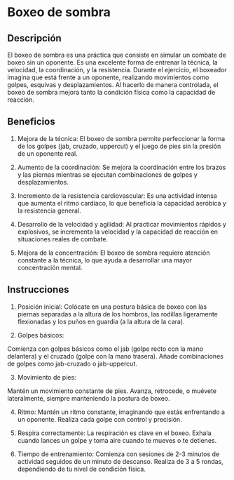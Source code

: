 # Boxeo de sombra

## Descripción
El boxeo de sombra es una práctica que consiste en simular un combate de boxeo sin un oponente. Es una excelente forma de entrenar la técnica, la velocidad, la coordinación, y la resistencia. Durante el ejercicio, el boxeador imagina que está frente a un oponente, realizando movimientos como golpes, esquivas y desplazamientos. Al hacerlo de manera controlada, el boxeo de sombra mejora tanto la condición física como la capacidad de reacción.

## Beneficios
1. Mejora de la técnica: El boxeo de sombra permite perfeccionar la forma de los golpes (jab, cruzado, uppercut) y el juego de pies sin la presión de un oponente real.

2. Aumento de la coordinación: Se mejora la coordinación entre los brazos y las piernas mientras se ejecutan combinaciones de golpes y desplazamientos.

3. Incremento de la resistencia cardiovascular: Es una actividad intensa que aumenta el ritmo cardíaco, lo que beneficia la capacidad aeróbica y la resistencia general.

4. Desarrollo de la velocidad y agilidad: Al practicar movimientos rápidos y explosivos, se incrementa la velocidad y la capacidad de reacción en situaciones reales de combate.

5. Mejora de la concentración: El boxeo de sombra requiere atención constante a la técnica, lo que ayuda a desarrollar una mayor concentración mental.

## Instrucciones
1. Posición inicial: Colócate en una postura básica de boxeo con las piernas separadas a la altura de los hombros, las rodillas ligeramente flexionadas y los puños en guardia (a la altura de la cara).

2. Golpes básicos:

Comienza con golpes básicos como el jab (golpe recto con la mano delantera) y el cruzado (golpe con la mano trasera).
Añade combinaciones de golpes como jab-cruzado o jab-uppercut.

3. Movimiento de pies:

Mantén un movimiento constante de pies. Avanza, retrocede, o muévete lateralmente, siempre manteniendo la postura de boxeo.

4. Ritmo: Mantén un ritmo constante, imaginando que estás enfrentando a un oponente. Realiza cada golpe con control y precisión.

5. Respira correctamente: La respiración es clave en el boxeo. Exhala cuando lances un golpe y toma aire cuando te mueves o te detienes.

6. Tiempo de entrenamiento: Comienza con sesiones de 2-3 minutos de actividad seguidos de un minuto de descanso. Realiza de 3 a 5 rondas, dependiendo de tu nivel de condición física.